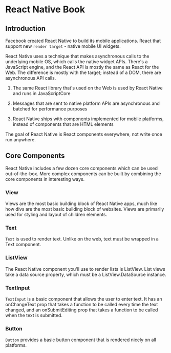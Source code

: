 # React Native Book

## Introduction

Facebook created React Native to build its mobile applications.
React that support new `render target` - native mobile UI widgets.

React Native uses a technique that makes asynchronous calls to the underlying mobile OS, which calls the native widget APIs. There's a JavaScript engine, and the React API is mostly the same as React for the Web. The difference is mostly with the target; instead of a DOM, there are asynchronous API calls.

1. The same React library that's used on the Web is used by React Native and runs in JavaScriptCore

2. Messages that are sent to native platform APIs are asynchronous and batched for performance purposes

3. React Native ships with components implemented for mobile platforms, instead of components that are HTML elements


The goal of React Native is React components everywhere, not write once run anywhere. 

## Core Components

React Native includes a few dozen core components which can be used out-of-the-box. More complex components can be built by combining the core components in interesting ways.

### View

Views are the most basic building block of React Native apps, much like how divs are the most basic building block of websites. Views are primarily used for styling and layout of children elements.

### Text

`Text` is used to render text. Unlike on the web, text must be wrapped in a Text component.

### ListView

 The React Native component you'll use to render lists is ListView. List views take a data source property, which must be a ListView.DataSource instance.

 ### TextInput

 `TextInput` is a basic component that allows the user to enter text. It has an onChangeText prop that takes a function to be called every time the text changed, and an onSubmitEditing prop that takes a function to be called when the text is submitted.

 ### Button

 `Button` provides a basic button component that is rendered nicely on all platforms.